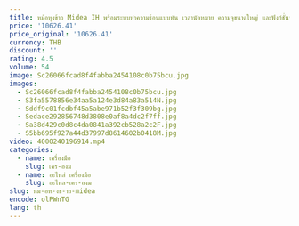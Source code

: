 ```yaml
---
title: หม้อหุงข้าว Midea IH พร้อมระบบทําความร้อนแบบพัน เวลานัดหมาย ความจุขนาดใหญ่ และฟังก์ชั่นข้าวน้ําตาลต่ํา 4L 220V ขายร้อน
price: '10626.41'
price_original: '10626.41'
currency: THB
discount: ''
rating: 4.5
volume: 54
image: Sc26066fcad8f4fabba2454108c0b75bcu.jpg
images:
  - Sc26066fcad8f4fabba2454108c0b75bcu.jpg
  - S3fa5578856e34aa5a124e3d84a83a514N.jpg
  - Sddf9c01fcdbf45a5abe971b52f3f309bg.jpg
  - Sedace292856748d3808e0af8a4dc2f7ff.jpg
  - Sa38d429c0d8c4da0841a392cb528a2c2F.jpg
  - S5bb695f927a44d37997d8614602b0418M.jpg
video: 4000240196914.mp4
categories:
  - name: เครื่องมือ
    slug: เคร-องม
  - name: อะไหล่ เครื่องมือ
    slug: อะไหล-เคร-องม
slug: หม-อห-งข-าว-midea
encode: olPWnTG
lang: th
---
```

  